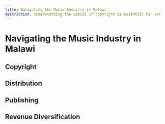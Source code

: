 ```yaml
---
title: Navigating the Music Industry in Malawi
description: Understanding the basics of copyright is essential for creators in Malawi
---
```

# Navigating the Music Industry in Malawi

## Copyright

## Distribution

## Publishing

## Revenue Diversification

<Feature/>
